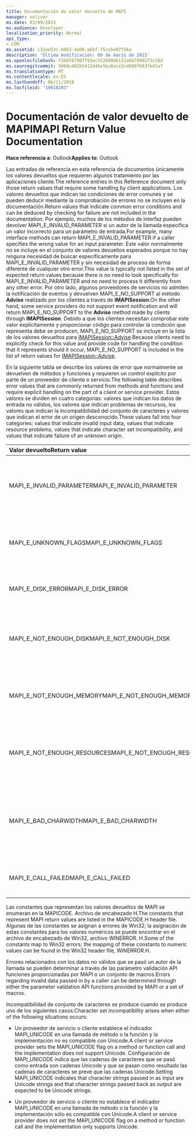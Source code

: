 ```yaml
---
title: Documentación de valor devuelto de MAPI
manager: soliver
ms.date: 03/09/2015
ms.audience: Developer
localization_priority: Normal
api_type:
- COM
ms.assetid: c32ee53c-b063-4a00-a6bf-75ce5e07f56a
description: 'Última modificación: 09 de marzo de 2015'
ms.openlocfilehash: f2b8f87987f93ec152d4986131a6b7990273c28d
ms.sourcegitcommit: 9d60cd82b5413446e5bc8ace2cd689f683fb41a7
ms.translationtype: MT
ms.contentlocale: es-ES
ms.lasthandoff: 06/11/2018
ms.locfileid: "19818203"
---
```

# <a name="mapi-return-value-documentation"></a><span data-ttu-id="b45d7-103">Documentación de valor devuelto de MAPI</span><span class="sxs-lookup"><span data-stu-id="b45d7-103">MAPI Return Value Documentation</span></span>

  
  
<span data-ttu-id="b45d7-104">**Hace referencia a**: Outlook</span><span class="sxs-lookup"><span data-stu-id="b45d7-104">**Applies to**: Outlook</span></span> 
  
<span data-ttu-id="b45d7-105">Las entradas de referencia en esta referencia de documentos únicamente los valores devueltos que requieren algunos tratamiento por las aplicaciones cliente.</span><span class="sxs-lookup"><span data-stu-id="b45d7-105">The reference entries in this Reference document only those return values that require some handling by client applications.</span></span> <span data-ttu-id="b45d7-106">Los valores devueltos que indican las condiciones de error comunes y se pueden deducir mediante la comprobación de errores no se incluyen en la documentación.</span><span class="sxs-lookup"><span data-stu-id="b45d7-106">Return values that indicate common error conditions and can be deduced by checking for failure are not included in the documentation.</span></span> <span data-ttu-id="b45d7-107">Por ejemplo, muchos de los métodos de interfaz pueden devolver MAPI_E_INVALID_PARAMETER si un autor de la llamada especifica un valor incorrecto para un parámetro de entrada.</span><span class="sxs-lookup"><span data-stu-id="b45d7-107">For example, many interface methods can return MAPI_E_INVALID_PARAMETER if a caller specifies the wrong value for an input parameter.</span></span> <span data-ttu-id="b45d7-108">Este valor normalmente no se incluye en el conjunto de valores devueltos esperados porque no hay ninguna necesidad de buscar específicamente para MAPI_E_INVALID_PARAMETER y sin necesidad de proceso de forma diferente de cualquier otro error.</span><span class="sxs-lookup"><span data-stu-id="b45d7-108">This value is typically not listed in the set of expected return values because there is no need to look specifically for MAPI_E_INVALID_PARAMETER and no need to process it differently from any other error.</span></span> <span data-ttu-id="b45d7-109">Por otro lado, algunos proveedores de servicios no admiten la notificación de eventos y devuelven MAPI_E_NO_SUPPORT al método **Advise** realizado por los clientes a través de **IMAPISession**.</span><span class="sxs-lookup"><span data-stu-id="b45d7-109">On the other hand, some service providers do not support event notification and will return MAPI_E_NO_SUPPORT to the **Advise** method made by clients through **IMAPISession**.</span></span> <span data-ttu-id="b45d7-110">Debido a que los clientes necesitan comprobar este valor explícitamente y proporcionar código para controlar la condición que representa debe se producen, MAPI_E_NO_SUPPORT se incluye en la lista de los valores devueltos para [IMAPISession::Advise](imapisession-advise.md).</span><span class="sxs-lookup"><span data-stu-id="b45d7-110">Because clients need to explicitly check for this value and provide code for handling the condition that it represents should it occur, MAPI_E_NO_SUPPORT is included in the list of return values for [IMAPISession::Advise](imapisession-advise.md).</span></span>
  
<span data-ttu-id="b45d7-111">En la siguiente tabla se describe los valores de error que normalmente se devuelven de métodos y funciones y requieren un control explícito por parte de un proveedor de cliente o servicio.</span><span class="sxs-lookup"><span data-stu-id="b45d7-111">The following table describes error values that are commonly returned from methods and functions and require explicit handling on the part of a client or service provider.</span></span> <span data-ttu-id="b45d7-112">Estos valores se dividen en cuatro categorías: valores que indican los datos de entrada no válidos, los valores que indican problemas de recursos, los valores que indican la incompatibilidad del conjunto de caracteres y valores que indican el error de un origen desconocido.</span><span class="sxs-lookup"><span data-stu-id="b45d7-112">These values fall into four categories: values that indicate invalid input data, values that indicate resource problems, values that indicate character set incompatibility, and values that indicate failure of an unknown origin.</span></span>
  
|<span data-ttu-id="b45d7-113">**Valor devuelto**</span><span class="sxs-lookup"><span data-stu-id="b45d7-113">**Return value**</span></span>|<span data-ttu-id="b45d7-114">**Descripción**</span><span class="sxs-lookup"><span data-stu-id="b45d7-114">**Description**</span></span>|
|:-----|:-----|
|<span data-ttu-id="b45d7-115">MAPI_E_INVALID_PARAMETER</span><span class="sxs-lookup"><span data-stu-id="b45d7-115">MAPI_E_INVALID_PARAMETER</span></span>  <br/> |<span data-ttu-id="b45d7-116">Uno o varios de los parámetros pasan en el método o funciones no eran válidas.</span><span class="sxs-lookup"><span data-stu-id="b45d7-116">One or more of the parameters passed into the method or functions were not valid.</span></span>  <br/> |
|<span data-ttu-id="b45d7-117">MAPI_E_UNKNOWN_FLAGS</span><span class="sxs-lookup"><span data-stu-id="b45d7-117">MAPI_E_UNKNOWN_FLAGS</span></span>  <br/> |<span data-ttu-id="b45d7-118">Uno o varios valores para un parámetro de indicadores no son válidos.</span><span class="sxs-lookup"><span data-stu-id="b45d7-118">One or more values for a flags parameter were not valid.</span></span>  <br/> |
|<span data-ttu-id="b45d7-119">MAPI_E_DISK_ERROR</span><span class="sxs-lookup"><span data-stu-id="b45d7-119">MAPI_E_DISK_ERROR</span></span>  <br/> |<span data-ttu-id="b45d7-120">Hubo un problema al escribir o leer desde el disco.</span><span class="sxs-lookup"><span data-stu-id="b45d7-120">There was a problem writing to or reading from disk.</span></span>  <br/> |
|<span data-ttu-id="b45d7-121">MAPI_E_NOT_ENOUGH_DISK</span><span class="sxs-lookup"><span data-stu-id="b45d7-121">MAPI_E_NOT_ENOUGH_DISK</span></span>  <br/> |<span data-ttu-id="b45d7-122">No hay suficiente espacio en disco estaba disponible para completar la operación.</span><span class="sxs-lookup"><span data-stu-id="b45d7-122">Not enough disk space was available to complete the operation.</span></span>  <br/> |
|<span data-ttu-id="b45d7-123">MAPI_E_NOT_ENOUGH_MEMORY</span><span class="sxs-lookup"><span data-stu-id="b45d7-123">MAPI_E_NOT_ENOUGH_MEMORY</span></span>  <br/> |<span data-ttu-id="b45d7-124">No había suficiente memoria disponible para completar la operación.</span><span class="sxs-lookup"><span data-stu-id="b45d7-124">Not enough memory was available to complete the operation.</span></span>  <br/> |
|<span data-ttu-id="b45d7-125">MAPI_E_NOT_ENOUGH_RESOURCES</span><span class="sxs-lookup"><span data-stu-id="b45d7-125">MAPI_E_NOT_ENOUGH_RESOURCES</span></span>  <br/> |<span data-ttu-id="b45d7-126">No hay suficientes recursos del sistema estaban disponibles para completar la operación.</span><span class="sxs-lookup"><span data-stu-id="b45d7-126">Not enough system resources were available to complete the operation.</span></span>  <br/> |
|<span data-ttu-id="b45d7-127">MAPI_E_BAD_CHARWIDTH</span><span class="sxs-lookup"><span data-stu-id="b45d7-127">MAPI_E_BAD_CHARWIDTH</span></span>  <br/> |<span data-ttu-id="b45d7-128">Existe una incompatibilidad en los conjuntos de caracteres compatibles con el autor de la llamada y la implementación.</span><span class="sxs-lookup"><span data-stu-id="b45d7-128">An incompatibility exists in the character sets supported by the caller and the implementation.</span></span>  <br/> |
|<span data-ttu-id="b45d7-129">MAPI_E_CALL_FAILED</span><span class="sxs-lookup"><span data-stu-id="b45d7-129">MAPI_E_CALL_FAILED</span></span>  <br/> |<span data-ttu-id="b45d7-130">Se produjo un error de origen desconocido o inesperado.</span><span class="sxs-lookup"><span data-stu-id="b45d7-130">An error of unexpected or unknown origin occurred.</span></span>  <br/> |
   
<span data-ttu-id="b45d7-131">Las constantes que representan los valores devueltos de MAPI se enumeran en la MAPICODE. Archivo de encabezado H.</span><span class="sxs-lookup"><span data-stu-id="b45d7-131">The constants that represent MAPI return values are listed in the MAPICODE.H header file.</span></span> <span data-ttu-id="b45d7-132">Algunas de las constantes se asignan a errores de Win32; la asignación de estas constantes para los valores numéricos se puede encontrar en el archivo de encabezado de Win32, archivo WINERROR. H.</span><span class="sxs-lookup"><span data-stu-id="b45d7-132">Some of the constants map to Win32 errors; the mapping of these constants to numeric values can be found in the Win32 header file, WINERROR.H.</span></span>
  
<span data-ttu-id="b45d7-133">Errores relacionados con los datos no válidos que se pasó un autor de la llamada se pueden determinar a través de las parámetro validación API funciones proporcionadas por MAPI o un conjunto de macros.</span><span class="sxs-lookup"><span data-stu-id="b45d7-133">Errors regarding invalid data passed in by a caller can be determined through either the parameter validation API functions provided by MAPI or a set of macros.</span></span> 
  
<span data-ttu-id="b45d7-134">Incompatibilidad de conjunto de caracteres se produce cuando se produce uno de los siguientes casos:</span><span class="sxs-lookup"><span data-stu-id="b45d7-134">Character set incompatibility arises when either of the following situations occurs:</span></span>
  
- <span data-ttu-id="b45d7-135">Un proveedor de servicio o cliente establece el indicador MAPI_UNICODE en una llamada de método o la función y la implementación no es compatible con Unicode.</span><span class="sxs-lookup"><span data-stu-id="b45d7-135">A client or service provider sets the MAPI_UNICODE flag on a method or function call and the implementation does not support Unicode.</span></span> <span data-ttu-id="b45d7-136">Configuración de MAPI_UNICODE indica que las cadenas de caracteres que se pasó como entrada son cadenas Unicode y que se pasan como resultado las cadenas de caracteres se prevé que las cadenas Unicode.</span><span class="sxs-lookup"><span data-stu-id="b45d7-136">Setting MAPI_UNICODE indicates that character strings passed in as input are Unicode strings and that character strings passed back as output are expected to be Unicode strings.</span></span>
    
- <span data-ttu-id="b45d7-137">Un proveedor de servicio o cliente no establece el indicador MAPI_UNICODE en una llamada de método o la función y la implementación sólo es compatible con Unicode.</span><span class="sxs-lookup"><span data-stu-id="b45d7-137">A client or service provider does not set the MAPI_UNICODE flag on a method or function call and the implementation only supports Unicode.</span></span>
    

